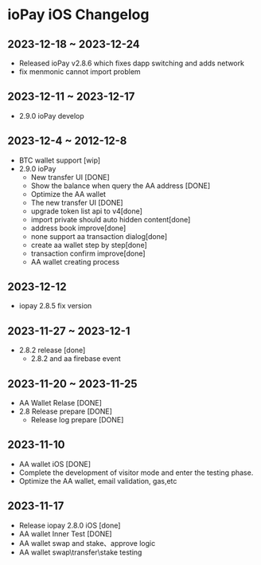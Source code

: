# ioPay iOS Changelog

## 2023-12-18 ~ 2023-12-24
- Released ioPay v2.8.6 which fixes dapp switching and adds network
- fix menmonic cannot import problem
  
## 2023-12-11 ~ 2023-12-17
- 2.9.0 ioPay develop
  
## 2023-12-4 ~ 2012-12-8
- BTC wallet support [wip]
- 2.9.0 ioPay
  - New transfer UI [DONE]
  - Show the balance when query the AA address [DONE]
  - Optimize the AA wallet
  - The new transfer UI [DONE]
  - upgrade token list api to v4[done]
  - import private should auto hidden content[done]
  - address book improve[done]
  - none support aa transaction dialog[done]
  - create aa wallet step by step[done]
  - transaction confirm improve[done]
  - AA wallet creating process
  
## 2023-12-12
- iopay 2.8.5 fix version

## 2023-11-27 ~ 2023-12-1
- 2.8.2 release [done]
  - 2.8.2 and aa firebase event
  
## 2023-11-20 ~ 2023-11-25
- AA Wallet Relase [DONE]
- 2.8 Release prepare [DONE]
  - Release log prepare [DONE]



## 2023-11-10

- AA wallet iOS [DONE]
- Complete the development of visitor mode and enter the testing phase.
- Optimize the AA wallet, email validation, gas,etc

## 2023-11-17
- Release iopay 2.8.0 iOS [done]
- AA wallet Inner Test [DONE]
- AA wallet swap and stake、approve logic
- AA wallet swap\transfer\stake testing
